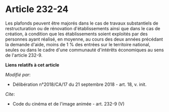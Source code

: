 # Article 232-24

Les plafonds peuvent être majorés dans le cas de travaux substantiels de restructuration ou de rénovation d'établissements
ainsi que dans le cas de création, à condition que les établissements soient exploités par des personnes ayant réalisé, en
moyenne, au cours des deux années précédant la demande d'aide, moins de 1 % des entrées sur le territoire national, seules ou
dans le cadre d'une communauté d'intérêts économiques au sens de l'article 232-9.

**Liens relatifs à cet article**

_Modifié par_:

  - Délibération n°2018/CA/17 du 21 septembre 2018 - art. 18, v. init.

_Cite_:

  - Code du cinéma et de l'image animée - art. 232-9 (V)

